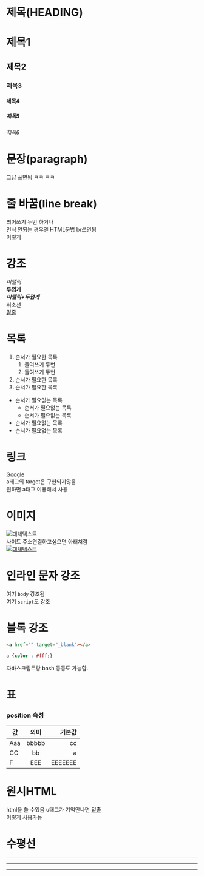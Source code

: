# 제목(HEADING)  


# 제목1
## 제목2
### 제목3
#### 제목4
##### 제목5
###### 제목6  

# 문장(paragraph)

그냥 쓰면됨 ㅋㅋ
ㅋㅋ

# 줄 바꿈(line break)
띄어쓰기 두번 하거나  
인식 안되는 경우엔 HTML문법 br쓰면됨 <br/>
이렇게  

# 강조
_이탤릭_  
**두껍게**  
**_이텔릭+두껍게_**  
~~취소선~~  
<u>밑줄</u>

# 목록
1. 순서가 필요한 목록
    1. 들여쓰기 두번
    1. 들여쓰기 두번
1. 순서가 필요한 목록
1. 순서가 필요한 목록
- 순서가 필요없는 목록
    - 순서가 필요없는 목록
    - 순서가 필요없는 목록
- 순서가 필요없는 목록
- 순서가 필요없는 목록

# 링크
[Google](https://www.google.com/ "구글로이동")  
a태그의 target은 구현되지않음  
원하면 a태그 이용해서 사용

# 이미지
![대체텍스트](https://images.freeimages.com/images/premium/previews/3809/38096216-cartoon-little-teddy-bear.jpg)  
사이트 주소연결하고싶으면 아래처럼  
[![대체텍스트](https://images.freeimages.com/images/premium/previews/3809/38096216-cartoon-little-teddy-bear.jpg)](https://www.google.com/)






# 인라인 문자 강조
여기 `body` 강조됨  
여기 `script`도 강조

# 블록 강조
```html
<a href="" target="_blank"></a>
```
```css
a {color : #fff;}
```
자바스크립트랑 bash 등등도 가능함.

# 표
### position 속성
값 | 의미 | 기본값  
--|:--:|--:
Aaa | bbbbb | cc
CC | bb | a
F | EEE | EEEEEEE

# 원시HTML
html을 쓸 수있음
u태그가 기억안나면 <span style="text-decoration: underline;">밑줄</span> <br/>이렇게 사용가능

# 수평선
---  
___  
***  